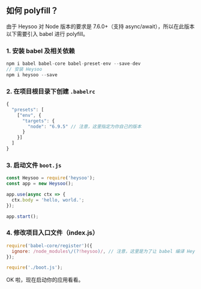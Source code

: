 ## 如何 polyfill？
由于 Heysoo 对 Node 版本的要求是 7.6.0+（支持 async/await），所以在此版本以下需要引入 babel 进行 polyfill。

### 1. 安装 babel 及相关依赖
```js
npm i babel babel-core babel-preset-env --save-dev
// 安装 Heysoo
npm i heysoo --save
```

### 2. 在项目根目录下创建 `.babelrc`
```js
{
  "presets": [
    ["env", {
      "targets": {
        "node": "6.9.5" // 注意，这里指定为你自己的版本
      }
    }]
  ]
}
```

### 3. 启动文件 `boot.js`
```js
const Heysoo = require('heysoo');
const app = new Heysoo();

app.use(async ctx => {
  ctx.body = 'hello, world.';
});

app.start();
```

### 4. 修改项目入口文件（index.js）
```js
require('babel-core/register')({
  ignore: /node_modules\/(?!heysoo)/, // 注意，这里是为了让 babel 编译 Heysoo 的代码
});

require('./boot.js');
```

OK 啦，现在启动你的应用看看。